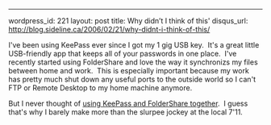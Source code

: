 --- 
wordpress_id: 221
layout: post
title: Why didn&#8217;t I think of this'
disqus_url: http://blog.sideline.ca/2006/02/21/why-didnt-i-think-of-this/

<p>I've been using KeePass ever since I got my 1 gig USB key.  It's a great little USB-friendly app that keeps all of your passwords in one place.  I've recently started using FolderShare and love the way it synchronizs my files between home and work.  This is especially important because my work has pretty much shut down any useful ports to the outside world so I can't FTP or Remote Desktop to my home machine anymore.</p>
<p>But I never thought of <a href="http://weblogs.asp.net/rosherove/archive/2006/02/16/438417.aspx">using KeePass and FolderShare together</a>.  I guess that's why I barely make more than the slurpee jockey at the local 7'11.</p>
